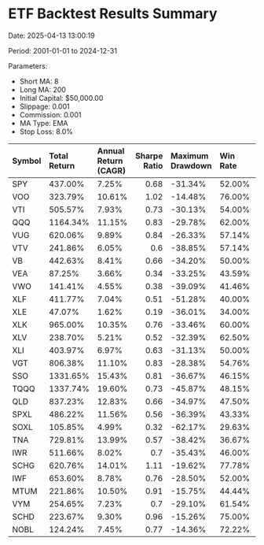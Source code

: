 # ETF Backtest Results Summary

Date: 2025-04-13 13:00:19

Period: 2001-01-01 to 2024-12-31

Parameters:
- Short MA: 8
- Long MA: 200
- Initial Capital: $50,000.00
- Slippage: 0.001
- Commission: 0.001
- MA Type: EMA
- Stop Loss: 8.0%

| Symbol   | Total Return   | Annual Return (CAGR)   |   Sharpe Ratio | Maximum Drawdown   | Win Rate   |   Profit-Loss Ratio |   Profit Factor |   Calmar Ratio | Expected Value   | Avg. PnL per Trade   |   Pareto Ratio |
|:---------|:---------------|:-----------------------|---------------:|:-------------------|:-----------|--------------------:|----------------:|---------------:|:-----------------|:---------------------|---------------:|
| SPY      | 437.00%        | 7.25%                  |           0.68 | -31.34%            | 52.00%     |                5.27 |            5.71 |           0.23 | $4369.97         | $4369.97             |           0.94 |
| VOO      | 323.79%        | 10.61%                 |           1.02 | -14.48%            | 76.00%     |                3.26 |           10.32 |           0.73 | $6475.82         | $6475.82             |           0.74 |
| VTI      | 505.57%        | 7.93%                  |           0.73 | -30.13%            | 54.00%     |                5.21 |            6.11 |           0.26 | $5055.68         | $5055.68             |           0.93 |
| QQQ      | 1164.34%       | 11.15%                 |           0.83 | -29.78%            | 62.00%     |                5.8  |            9.46 |           0.37 | $11643.37        | $11643.37            |           0.89 |
| VUG      | 620.06%        | 9.89%                  |           0.84 | -26.33%            | 57.14%     |                6.95 |            9.27 |           0.38 | $7381.70         | $7381.70             |           0.85 |
| VTV      | 241.86%        | 6.05%                  |           0.6  | -38.85%            | 57.14%     |                3.23 |            4.3  |           0.16 | $2879.31         | $2879.31             |           0.98 |
| VB       | 442.63%        | 8.41%                  |           0.66 | -34.20%            | 50.00%     |                5.67 |            5.67 |           0.25 | $5269.41         | $5269.41             |           0.98 |
| VEA      | 87.25%         | 3.66%                  |           0.34 | -33.25%            | 43.59%     |                2.78 |            2.15 |           0.11 | $1118.60         | $1118.60             |           1.32 |
| VWO      | 141.41%        | 4.55%                  |           0.38 | -39.09%            | 41.46%     |                3.17 |            2.25 |           0.12 | $1724.47         | $1724.47             |           1.42 |
| XLF      | 411.77%        | 7.04%                  |           0.51 | -51.28%            | 40.00%     |                6.07 |            4.05 |           0.14 | $4117.74         | $4117.74             |           1.23 |
| XLE      | 47.07%         | 1.62%                  |           0.19 | -36.01%            | 34.00%     |                2.55 |            1.31 |           0.04 | $470.74          | $470.74              |           3.7  |
| XLK      | 965.00%        | 10.35%                 |           0.76 | -33.46%            | 60.00%     |                4.74 |            7.1  |           0.31 | $9650.05         | $9650.05             |           0.98 |
| XLV      | 238.70%        | 5.21%                  |           0.52 | -32.39%            | 62.50%     |                2.75 |            4.58 |           0.16 | $2486.44         | $2486.44             |           0.93 |
| XLI      | 403.97%        | 6.97%                  |           0.63 | -31.13%            | 50.00%     |                5.33 |            5.33 |           0.22 | $4039.67         | $4039.67             |           0.97 |
| VGT      | 806.38%        | 11.10%                 |           0.83 | -28.38%            | 54.76%     |                6.24 |            7.55 |           0.39 | $9599.75         | $9599.75             |           0.93 |
| SSO      | 1331.65%       | 15.43%                 |           0.81 | -36.67%            | 46.15%     |                7.38 |            6.32 |           0.42 | $17072.44        | $17072.44            |           1.03 |
| TQQQ     | 1337.74%       | 19.60%                 |           0.73 | -45.87%            | 48.15%     |                4.34 |            4.03 |           0.43 | $24772.91        | $24772.91            |           1.22 |
| QLD      | 837.23%        | 12.83%                 |           0.66 | -34.97%            | 47.50%     |                4.25 |            3.84 |           0.37 | $10465.40        | $10465.40            |           1.25 |
| SPXL     | 486.22%        | 11.56%                 |           0.56 | -36.39%            | 43.33%     |                5.55 |            4.25 |           0.32 | $8103.64         | $8103.64             |           1.15 |
| SOXL     | 105.85%        | 4.99%                  |           0.32 | -62.17%            | 29.63%     |                3.69 |            1.55 |           0.08 | $1960.15         | $1960.15             |           2.57 |
| TNA      | 729.81%        | 13.99%                 |           0.57 | -38.42%            | 36.67%     |                7.72 |            4.47 |           0.36 | $12163.45        | $12163.45            |           1.12 |
| IWR      | 511.66%        | 8.02%                  |           0.7  | -35.43%            | 46.00%     |                6.06 |            5.17 |           0.23 | $5116.57         | $5116.57             |           0.99 |
| SCHG     | 620.76%        | 14.01%                 |           1.11 | -19.62%            | 77.78%     |                4.45 |           15.57 |           0.71 | $11495.47        | $11495.47            |           0.71 |
| IWF      | 653.60%        | 8.78%                  |           0.76 | -28.50%            | 52.00%     |                7.18 |            7.78 |           0.31 | $6536.00         | $6536.00             |           0.92 |
| MTUM     | 221.86%        | 10.50%                 |           0.91 | -15.75%            | 44.44%     |                8.39 |            6.71 |           0.67 | $6162.81         | $6162.81             |           0.69 |
| VYM      | 254.65%        | 7.23%                  |           0.7  | -29.10%            | 61.54%     |                3.2  |            5.11 |           0.25 | $3264.77         | $3264.77             |           0.9  |
| SCHD     | 223.67%        | 9.30%                  |           0.96 | -15.26%            | 75.00%     |                2.33 |            7    |           0.61 | $5591.83         | $5591.83             |           0.75 |
| NOBL     | 124.24%        | 7.45%                  |           0.77 | -14.36%            | 72.22%     |                2.72 |            7.07 |           0.52 | $3451.05         | $3451.05             |           0.65 |